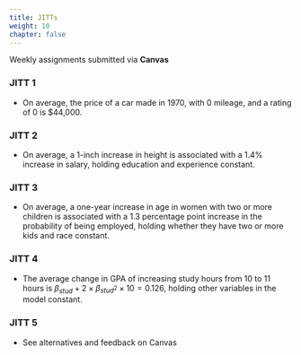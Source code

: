 ```yaml
---
title: JITTs
weight: 10
chapter: false
---
```


Weekly assignments submitted via **Canvas**

### JITT 1

- On average, the price of a car made in 1970, with 0 mileage, and a rating of 0 is $44,000.

### JITT 2

- On average, a 1-inch increase in height is associated with a 1.4% increase in salary, holding education and experience constant.

### JITT 3

- On average, a one-year increase in age in women with two or more children is associated with a 1.3 percentage point increase in the probability of being employed, holding whether they have two or more kids and race constant.


### JITT 4

- The average change in GPA of increasing study hours from 10 to 11 hours is $\beta_{stud} + 2\times\beta_{stud^2}\times10 = 0.126$, holding other variables in the model constant.

### JITT 5

- See alternatives and feedback on Canvas